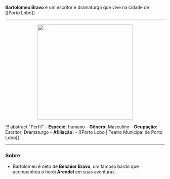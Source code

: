 **Bartolomeu Bravo** é um escritor e dramaturgo que vive na cidade de [[Porto Lobo]].

---

<div style="text-align: center;">
<img src="https://i.imgur.com/xSgHJzq.png" height="300">
</div>

!!! abstract "Perfil"
	- **Espécie:** humano
	- **Gênero:** Masculino
	- **Ocupação:** Escritor; Dramaturgo
	- **Afiliação:** 
		- [[Porto Lobo | Teatro Municipal de Porto Lobo]]

---

### Sobre

- Bartolomeu é neto de **Belchior Bravo**, um famoso bardo que acompanhou o herói **Arendel** em suas aventuras.